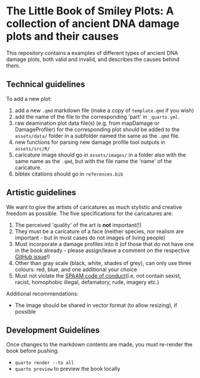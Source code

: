 # The Little Book of Smiley Plots: A collection of ancient DNA damage plots and their causes

This repository contains a examples of different types of ancient DNA damage plots, both valid and invalid, and describes the causes behind them.

## Technical guidelines

To add a new plot:

1. add a new `.qmd` markdown file (make a copy of `template.qmd` if you wish)
2. add the name of the file to the corresponding 'part' in `_quarto.yml`.
3. raw deamination plot data file(s) (e.g. from mapDamage or DamageProfiler) for the corresponding plot should be added to the `assets/data/` folder in a subfolder named the same as the `.qmd` file.
4. new functions for parsing new damage profile tool outputs in `assets/src/R/`
5. caricature image should go in `assets/images/` in a folder also with the same name as the `.qmd`, but with the file name the 'name' of the caricature.
6. bibtex citations should go in `references.bib`

## Artistic guidelines

We want to give the artists of caricatures as much stylistic and creative freedom as possible. The five specifications for the caricatures are:

1. The perceived 'quality' of the art is **not** important(!)
2. They must be a caricature of a face (neither species, nor realism are important - but in most cases do not images of living people)
3. Must incorporate a damage profiles into it (of those that do not have one in the book already - please assign/leave a comment on the respective [GitHub issue](https://github.com/SPAAM-community/little-book-of-smiley-plots/issues)!)
4. Other than gray scale (black, white, shades of grey), can only use three colours: red, blue, and one additional your choice
5. Must not violate the [SPAAM code of conduct](https://spaam-community.org/code-of-conduct/)(i.e, not contain sexist, racist, homophobic illegal, defamatory, rude, imagery etc.)

Additional recommendations:

- The image should be shared in vector format (to allow resizing), if possible

## Development Guidelines

Once changes to the markdown contents are made, you must re-render the book before pushing.

- `quarto render --to all`
- `quarto preview` to preview the book locally
